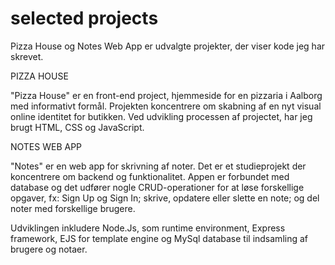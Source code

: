 # selected projects

Pizza House og Notes Web App er udvalgte projekter, der viser kode jeg har skrevet. 

PIZZA HOUSE

"Pizza House" er en front-end project, hjemmeside for en pizzaria i Aalborg med informativt formål. Projekten koncentrere om skabning af en nyt visual online identitet for butikken. Ved udvikling processen af projectet, har jeg brugt HTML, CSS og JavaScript.


NOTES WEB APP 

"Notes" er en web app for skrivning af noter. Det er et studieprojekt der koncentrere om backend og funktionalitet. Appen er forbundet med database og det udfører nogle CRUD-operationer for at løse forskellige opgaver, fx: Sign Up og Sign In; skrive, opdatere eller slette en note; og del noter med forskellige brugere.

Udviklingen inkludere Node.Js, som runtime environment, Express framework, EJS for template engine og MySql database til indsamling af brugere og notaer.


